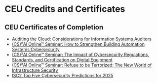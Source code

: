 <h1>CEU Credits and Certificates</h1>

<h2>CEU Certificates of Completion</h2>

- [Auditing the Cloud: Considerations for Information Systems Auditors](https://github.com/user-attachments/assets/e451c2a2-da8a-4f9b-b700-e172d1a28ec4)
- [(CS)²AI Online™ Seminar: How to Strengthen Building Automation Systems Cybersecurity](https://github.com/user-attachments/assets/5c12656c-e5ba-4a32-833e-5939f9ff3086)
- [(CS)²AI Online™ Seminar: The Impact of Cybersecurity Regulations, Standards, and Certification on Digital Equipment](https://github.com/user-attachments/assets/372f2cd5-0609-4d9f-9fc6-a92d4e65dfcb)
- [(CS)²AI Online™ Seminar: Refuse to be Terrorized: The New World of Infrastructure Security](https://github.com/user-attachments/assets/6ee53e5e-5d9c-432b-b6a3-7b982d306ce4)
- [ISC2 Top Five Cybersecurity Predictions for 2025](https://github.com/user-attachments/assets/61f089ae-db8d-4f37-973a-d989f9da036e)
